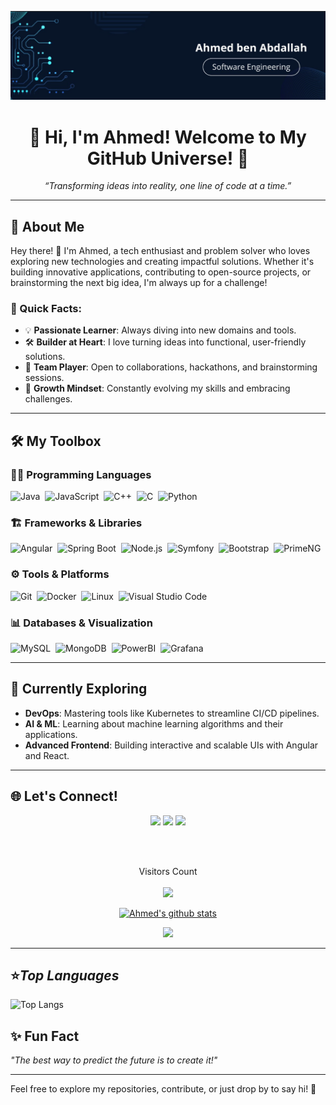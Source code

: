 ![banner](https://github.com/Ahmedbenabdallah29435/Ahmedbenabdallah29435/blob/main/banner.png)

<h1 align="center">🚀 Hi, I'm Ahmed! Welcome to My GitHub Universe! 🌌</h1>

<p align="center">
  <em>“Transforming ideas into reality, one line of code at a time.”</em>
</p>

---

## 🌟 About Me

Hey there! 👋 I'm Ahmed, a tech enthusiast and problem solver who loves exploring new technologies and creating impactful solutions. Whether it's building innovative applications, contributing to open-source projects, or brainstorming the next big idea, I'm always up for a challenge! 
### 👀 Quick Facts:
- 💡 **Passionate Learner**: Always diving into new domains and tools.
- 🛠️ **Builder at Heart**: I love turning ideas into functional, user-friendly solutions.
- 🤝 **Team Player**: Open to collaborations, hackathons, and brainstorming sessions.
- 🌱 **Growth Mindset**: Constantly evolving my skills and embracing challenges.

---

## 🛠️ My Toolbox

### 👨‍💻 Programming Languages
![Java](https://img.shields.io/badge/-Java-05122A?style=flat&logo=java)&nbsp;
![JavaScript](https://img.shields.io/badge/-JavaScript-05122A?style=flat&logo=javascript)&nbsp;
![C++](https://img.shields.io/badge/-C++-05122A?style=flat&logo=c%2B%2B)&nbsp;
![C](https://img.shields.io/badge/-C-05122A?style=flat&logo=c)&nbsp;
![Python](https://img.shields.io/badge/-Python-05122A?style=flat&logo=python)&nbsp;

### 🏗️ Frameworks & Libraries
![Angular](https://img.shields.io/badge/-Angular-05122A?style=flat&logo=angular)&nbsp;
![Spring Boot](https://img.shields.io/badge/-Spring%20Boot-05122A?style=flat&logo=spring)&nbsp;
![Node.js](https://img.shields.io/badge/-Node.js-05122A?style=flat&logo=node.js)&nbsp;
![Symfony](https://img.shields.io/badge/-Symfony-05122A?style=flat&logo=symfony)&nbsp;
![Bootstrap](https://img.shields.io/badge/-Bootstrap-05122A?style=flat&logo=bootstrap)&nbsp;
![PrimeNG](https://img.shields.io/badge/-PrimeNG-05122A?style=flat&logo=PrimeNG)&nbsp;

### ⚙️ Tools & Platforms
![Git](https://img.shields.io/badge/-Git-05122A?style=flat&logo=git)&nbsp;
![Docker](https://img.shields.io/badge/-Docker-05122A?style=flat&logo=docker)&nbsp;
![Linux](https://img.shields.io/badge/-Linux-05122A?style=flat&logo=linux)&nbsp;
![Visual Studio Code](https://img.shields.io/badge/-VS%20Code-05122A?style=flat&logo=visual-studio-code)&nbsp;

### 📊 Databases & Visualization
![MySQL](https://img.shields.io/badge/-MySQL-05122A?style=flat&logo=mysql)&nbsp;
![MongoDB](https://img.shields.io/badge/-MongoDB-05122A?style=flat&logo=mongodb)&nbsp;
![PowerBI](https://img.shields.io/badge/-Power%20BI-05122A?style=flat&logo=Powerbi)&nbsp;
![Grafana](https://img.shields.io/badge/-Grafana-05122A?style=flat&logo=Grafana)&nbsp;

---

## 🌱 Currently Exploring

- **DevOps**: Mastering tools like Kubernetes to streamline CI/CD pipelines.
- **AI & ML**: Learning about machine learning algorithms and their applications.
- **Advanced Frontend**: Building interactive and scalable UIs with Angular and React.

---

<!-- 
## 🎯 Featured Projects

🌟 **[Project Name](#)**  
- 🔧 Description: A brief description of what the project does.  
- 🚀 Tech Stack: Technologies used.  
- 🔗 [Repository Link](#)

🌟 **[Project Name](#)**  
- 🔧 Description: A brief description of what the project does.  
- 🚀 Tech Stack: Technologies used.  
- 🔗 [Repository Link](#)
-->

 ## 🌐 Let's Connect!


<p align="center">
<a href="https://ahmed-ben-abdallah-portfolio.github.io/"><img src="https://img.shields.io/badge/-ahmedbenabdallahportfolio-3423A6?style=flat&logo=Google-Chrome&logoColor=white"/></a>
<a href="mailto:benabdallah.ahmed@esprit.com"><img src="https://img.shields.io/badge/-benabdallah.ahmed@esprit.tn-D14836?style=flat&logo=Gmail&logoColor=white"/></a>
<a href="https://www.facebook.com/ahmed.benabdallah.1232"><img src="https://img.shields.io/badge/-@Ahmed.Ben.Abdallah-1877F2?style=flat&logo=Facebook&logoColor=white"/></a>
</p>

<br/><br/>
<p align="center">Visitors Count<br/><br/><img src="https://profile-counter.glitch.me/Ahmedbenabdallah29435/count.svg" /></p>


<p align="center">
  <a href="https://github.com/Ahmedbenabdallah29435">
    <img src="https://github-readme-stats.vercel.app/api?username=Ahmedbenabdallah29435&count_private=true&hide_border=true&show_icons=true" alt="Ahmed's github stats">
  </a>
</p>

<p align="center">
  <a href="https://github.com/Ahmedbenabdallah29435">
<p align="center">
<p align="center"> <a href="https://github.com/Ahmedbenabdallah29435/github-profile-trophy">
 <img src= "https://github-profile-trophy.vercel.app/?username=Ahmedbenabdallah29435&margin-w=15"> </p>
  </a>
</p>

---
## ⭐*Top Languages*
![Top Langs](https://github-readme-stats.vercel.app/api/top-langs/?username=Ahmedbenabdallah29435&theme=radical)
<!-- ##![Top Langs](https://github-readme-stats.vercel.app/api/top-langs/?username=Ahmedbenabdallah29435&theme=radical&layout=compact) -->
## ✨ Fun Fact
*"The best way to predict the future is to create it!"*

---

Feel free to explore my repositories, contribute, or just drop by to say hi! 🚀
